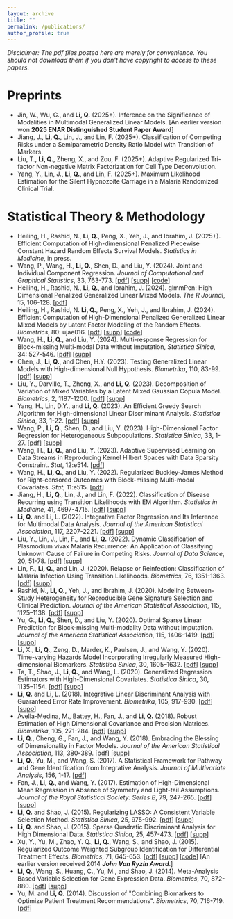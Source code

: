 ```yaml
---
layout: archive
title: ""
permalink: /publications/
author_profile: true
---
```

_Disclaimer: The pdf files posted here are merely for convenience. You should not download them if you don't have
copyright to access to these papers._

# Preprints
- Jin, W., Wu, G., and **Li, Q.** (2025+). Inference on the Significance of Modalities in Multimodal Generalized Linear
    Models. [An earlier version won **2025 ENAR Distinguished Student Paper Award**]
- Jiang, J., **Li, Q.**, Lin, J., and Lin, F. (2025+). Classification of Competing Risks under a Semiparametric Density
Ratio Model with Transition of Markers.  
- Liu, T., **Li, Q.**, Zheng, X., and Zou, F. (2025+). Adaptive Regularized Tri-factor Non-negative Matrix Factorization for
Cell Type Deconvolution.
- Yang, Y., Lin, J., **Li, Q.**, and Lin, F. (2025+). Maximum Likelihood Estimation for the Silent Hypnozoite Carriage in a
Malaria Randomized Clinical Trial. 

# Statistical Theory & Methodology    
- Heiling, H., Rashid, N., **Li, Q.**, Peng, X., Yeh, J., and Ibrahim, J. (2025+). Efficient Computation of High-dimensional
Penalized Piecewise Constant Hazard Random Effects Survival Models. _Statistics in Medicine_, in press. 
-   Wang, P., Wang, H., **Li, Q.**, Shen, D., and Liu, Y. (2024). Joint and Individual Component Regression. <span
class="underline">*Journal of Computational and Graphical Statistics*</span>, 33,
763-773. [[pdf](../files/publication/JCGS2024.pdf)] [[supp](../files/publication/JCGS2024_supp.pdf)]
[[code](https://cran.r-project.org/web/packages/JICO/index.html)]
-   Heiling, H., Rashid, N., **Li, Q.**, and Ibrahim, J. (2024). glmmPen: High Dimensional Penalized Generalized Linear Mixed
Models. <span class="underline">*The R Journal*</span>, 15, 106-128. [[pdf](../files/publication/RJournal2023.pdf)]
-   Heiling, H., Rashid, N. **Li, Q.**, Peng, X., Yeh, J., and Ibrahim, J. (2024). Efficient Computation of High-Dimensional
Penalized Generalized Linear Mixed Models by Latent Factor Modeling of the Random Effects. <span
class="underline">*Biometrics*</span>, 80: ujae016. [[pdf](../files/publication/Biometrics2024.pdf)]
[[supp](../files/publication/Biometrics2024_supp.pdf)] [[code](../files/publication/Biometrics2024_code.zip)]
-   Wang, H., **Li, Q.**, and Liu, Y. (2024). Multi-response Regression for Block-missing Multi-modal Data without
Imputation,  <span class="underline">*Statistica Sinica*</span>, 34:
527-546. [[pdf](../files/publication/Sinica2024b.pdf)] [[supp](../files/publication/Sinica2024b_supp.pdf)]
-   Chen, J., **Li, Q.**, and Chen, H.Y. (2023). Testing Generalized Linear Models with High-dimensional Null
Hypothesis. <span class="underline">*Biometrika*</span>, 110, 83-99. [[pdf](../files/publication/Biometrika2022.pdf)] [[supp](../files/publication/Biometrika2022_supp.pdf)]
-   Liu, Y., Darville, T., Zheng, X., and **Li, Q.** (2023). Decomposition of Variation of Mixed Variables by a Latent
Mixed Gaussian Copula Model. <span class="underline">*Biometrics*</span>, 2, 1187-1200. [[pdf](../files/publication/Biometrics2022.pdf)] [[supp](../files/publication/Biometrics2022_supp.pdf)]
-   Yang, H., Lin, D.Y., and **Li, Q.** (2023). An Efficient Greedy Search Algorithm for High-dimensional Linear Discriminant
Analysis. <span class="underline">*Statistica Sinica*</span>, 33, 1-22. [[pdf](../files/publication/Sinica2022.pdf)] [[supp](../files/publication/Sinica2022_supp.pdf)]
-   Wang, P., **Li, Q.**, Shen, D., and Liu, Y. (2023). High-Dimensional Factor Regression for Heterogeneous
Subpopulations. <span class="underline">*Statistica Sinica*</span>, 33, 1-27. [[pdf](../files/publication/Sinica2021.pdf)] [[supp](../files/publication/Sinica2021_supp.pdf)]
-   Wang, H., **Li, Q.**, and Liu, Y. (2023). Adaptive Supervised Learning on Data Streams in Reproducing Kernel Hilbert
Spaces with Data Sparsity Constraint. <span class="underline">*Stat*</span>, 12:e514. [[pdf](../files/publication/Stat2022B.pdf)]
-   Wang, H., **Li, Q.**, and Liu, Y. (2022). Regularized Buckley-James Method for Right-censored Outcomes with Block-missing
Multi-modal Covariates. <span class="underline">*Stat*</span>, 11:e515. [[pdf](../files/publication/Stat2022A.pdf)]
-   Jiang, H., **Li, Q.**, Lin, J., and Lin, F. (2022). Classification of Disease Recurring using Transition Likelihoods with
EM Algorithm. <span class="underline">*Statistics in Medicine*</span>, 41, 4697-4715. [[pdf](../files/publication/SIM2022.pdf)] [[supp](../files/publication/SIM2022_supp.pdf)]
-   **Li, Q.** and Li, L. (2022). Integrative Factor Regression and Its Inference for Multimodal Data Analysis. <span class="underline">*Journal of
the American Statistical Association*</span>, 117, 2207-2221. [[pdf](../files/publication/JASA2021.pdf)] [[supp](../files/publication/JASA2021_supp.pdf)]
-   Liu, Y., Lin, J., Lin, F., and **Li, Q.** (2022). Dynamic Classification of Plasmodium vivax Malaria Recurrence: An
Application of Classifying Unknown Cause of Failure in Competing Risks. <span class="underline">*Journal of Data Science*</span>, 20, 51-78. [[pdf](../files/publication/JDS2021.pdf)]
[[supp](../files/publication/JDS2021_supp.pdf)]
-   Lin, F., **Li, Q.**, and Lin, J. (2020). Relapse or Reinfection: Classification of Malaria Infection Using
Transition Likelihoods. <span class="underline">*Biometrics*</span>, 76, 1351-1363. [[pdf](../files/publication/Biometrics2020.pdf)] [[supp](../files/publication/Biometrics2020_supp.pdf)]
-   Rashid, N., **Li, Q.**, Yeh, J., and Ibrahim, J. (2020). Modeling Between-Study Heterogeneity for
Reproducible Gene Signature Selection and Clinical Prediction. <span class="underline">*Journal of the American Statistical Association*</span>,
115, 1125&#x2013;1138. [[pdf](../files/publication/JASA2020.pdf)] [[supp](../files/publication/JASA2020_supp.pdf)]
-   Yu, G., **Li, Q.**, Shen, D., and Liu, Y. (2020). Optimal Sparse Linear Prediction for Block-missing Multi-modality Data
without Imputation. <span class="underline">*Journal of the American Statistical Association*</span>, 115, 1406&#x2013;1419. [[pdf](../files/publication/JASA2018.pdf)] [[supp](../files/publication/JASA2018_supp.pdf)]
-   Li, X., **Li, Q.**, Zeng, D., Marder, K., Paulsen, J., and Wang, Y. (2020). Time-varying Hazards
Model Incorporating Irregularly Measured High-dimensional Biomarkers. <span class="underline">*Statistica Sinica*</span>, 30, 1605&#x2013;1632. [[pdf](../files/publication/Sinica2018_2.pdf)] [[supp](../files/publication/Sinica2018_2_supp.pdf)]
-   Ta, T., Shao, J., **Li, Q.**, and Wang, L. (2020). Generalized Regression Estimators with High-Dimensional
Covariates. <span class="underline">*Statistica Sinica*</span>, 30, 1135&#x2013;1154. [[pdf](../files/publication/Sinica2018_1.pdf)] [[supp](../files/publication/Sinica2018_1_supp.pdf)]
-   **Li, Q.** and Li, L. (2018). Integrative Linear Discriminant Analysis with Guaranteed Error Rate
Improvement. <span class="underline">*Biometrika*</span>, 105, 917-930. [[pdf](../files/publication/Biometrika2018_2.pdf)] [[supp](../files/publication/Biometrika2018_2_supp.pdf)]
-   Avella-Medina, M., Battey, H., Fan, J., and **Li, Q.** (2018). Robust Estimation of High Dimensional Covariance and
Precision Matrices. <span class="underline">*Biometrika*</span>, 105, 271-284. [[pdf](../files/publication/Biometrika2018.pdf)] [[supp](../files/publication/Biometrika2018_supp.pdf)]
-   **Li, Q.**, Cheng, G., Fan, J., and Wang, Y. (2018). Embracing the Blessing of Dimensionality in Factor Models.
<span class="underline">*Journal of the American Statistical Association*</span>, 113, 380-389. [[pdf](../files/publication/JASA2017.pdf)] [[supp](../files/publication/JASA2017_supp.pdf)]
-   **Li, Q.**, Yu, M., and Wang, S. (2017). A Statistical Framework for Pathway and Gene Identification from
Integrative Analysis. <span class="underline">*Journal of Multivariate Analysis*</span>, 156, 1-17. [[pdf](../files/publication/JMVA2017.pdf)]
-   Fan, J., **Li, Q.**, and Wang, Y. (2017). Estimation of High-Dimensional Mean Regression in Absence of Symmetry and
Light-tail Assumptions. <span class="underline">*Journal of the Royal Statistical Society: Series B*</span>, 79, 247-265. [[pdf](../files/publication/JRSSB2017.pdf)] [[supp](../files/publication/JRSSB2017_supp.pdf)]
-   **Li, Q.** and Shao, J. (2015). Regularizing LASSO: A Consistent Variable Selection Method. <span class="underline">*Statistica Sinica*</span>,
25, 975-992. [[pdf](../files/publication/Sinica2015_1.pdf)] [[supp](../files/publication/Sinica2015_1_supp.pdf)]
-   **Li, Q.** and Shao, J. (2015). Sparse Quadratic Discriminant Analysis for High Dimensional Data. <span class="underline">*Statistica Sinica*</span>, 25, 457-473. [[pdf](../files/publication/Sinica2015_2.pdf)] [[supp](../files/publication/Sinica2015_2_supp.pdf)]
-   Xu, Y., Yu, M., Zhao, Y. Q., **Li, Q.**, Wang, S., and Shao, J. (2015). Regularized Outcome Weighted Subgroup
Identification for Differential Treatment Effects. <span class="underline">*Biometrics*</span>,
71, 645-653. [[pdf](../files/publication/Biometrics2015.pdf)] [[supp](../files/publication/Biometrics2015_supp.pdf)]
[[code](../files/publication/ROWSI.zip)] [An earlier version received 2014 ***John Van Ryzin Award***.]
-   **Li, Q.**, Wang, S., Huang, C., Yu, M., and Shao, J. (2014). Meta-Analysis Based
Variable Selection for Gene Expression Data. <span class="underline">*Biometrics*</span>, 70, 872-880. [[pdf](../files/publication/Biometrics2014.pdf)] [[supp](../files/publication/Biometrics2014_supp.pdf)]
-   Yu, M. and **Li, Q.** (2014). Discussion of "Combining Biomarkers to Optimize Patient Treatment
Recommendations". <span class="underline">*Biometrics*</span>, 70, 716-719. [[pdf](../files/publication/BiometricsDiscussion2014.pdf)]

